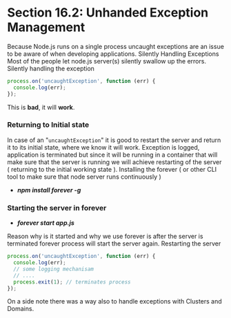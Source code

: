 # Section 16.2: Unhanded Exception Management

Because Node.js runs on a single process uncaught exceptions are an issue to be aware 
of when developing applications. Silently Handling Exceptions Most of the people let 
node.js server(s) silently swallow up the errors. Silently handling the exception
```js
process.on('uncaughtException', function (err) {
  console.log(err);
});
```
This is **bad**, it will **work**.

### Returning to Initial state
In case of an "`uncaughtException`" it is good to restart the server and return it to 
its initial state, where we know it will work. Exception is logged, application is 
terminated but since it will be running in a container that will make sure that the 
server is running we will achieve restarting of the server ( returning to the initial 
working state ). Installing the forever ( or other CLI tool to make sure that node 
server runs continuously )
- ***npm install forever -g***

### Starting the server in forever
- ***forever start app.js***

Reason why is it started and why we use forever is after the server is terminated 
forever process will start the server again. Restarting the server
```js
process.on('uncaughtException', function (err) {
  console.log(err);
  // some logging mechanisam
  // ....
  process.exit(1); // terminates process
});
```
On a side note there was a way also to handle exceptions with Clusters and Domains.